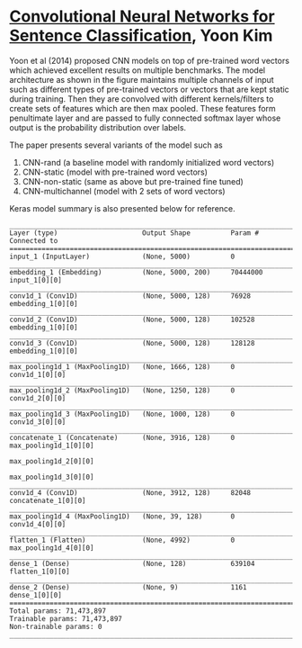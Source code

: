 # [Convolutional Neural Networks for Sentence Classification](https://arxiv.org/abs/1408.5882), Yoon Kim

Yoon et al (2014) proposed CNN models on top of pre-trained word vectors which achieved excellent results on multiple benchmarks. The model architecture as shown in the figure maintains multiple channels of input such as different types of pre-trained vectors or vectors that are kept static during training. Then they are convolved with different kernels/filters to create sets of features which are then max pooled. These features form penultimate layer and are passed to fully connected softmax layer whose output is the probability distribution over labels.

The paper presents several variants of the model such as

1. CNN-rand (a baseline model with randomly initialized word vectors)
2. CNN-static (model with pre-trained word vectors)
3. CNN-non-static (same as above but pre-trained fine tuned)
4. CNN-multichannel (model with 2 sets of word vectors)

Keras model summary is also presented below for reference.

```
____________________________________________________________________________________________________
Layer (type)                     Output Shape          Param #     Connected to
====================================================================================================
input_1 (InputLayer)             (None, 5000)          0
____________________________________________________________________________________________________
embedding_1 (Embedding)          (None, 5000, 200)     70444000    input_1[0][0]
____________________________________________________________________________________________________
conv1d_1 (Conv1D)                (None, 5000, 128)     76928       embedding_1[0][0]
____________________________________________________________________________________________________
conv1d_2 (Conv1D)                (None, 5000, 128)     102528      embedding_1[0][0]
____________________________________________________________________________________________________
conv1d_3 (Conv1D)                (None, 5000, 128)     128128      embedding_1[0][0]
____________________________________________________________________________________________________
max_pooling1d_1 (MaxPooling1D)   (None, 1666, 128)     0           conv1d_1[0][0]
____________________________________________________________________________________________________
max_pooling1d_2 (MaxPooling1D)   (None, 1250, 128)     0           conv1d_2[0][0]
____________________________________________________________________________________________________
max_pooling1d_3 (MaxPooling1D)   (None, 1000, 128)     0           conv1d_3[0][0]
____________________________________________________________________________________________________
concatenate_1 (Concatenate)      (None, 3916, 128)     0           max_pooling1d_1[0][0]
                                                                   max_pooling1d_2[0][0]
                                                                   max_pooling1d_3[0][0]
____________________________________________________________________________________________________
conv1d_4 (Conv1D)                (None, 3912, 128)     82048       concatenate_1[0][0]
____________________________________________________________________________________________________
max_pooling1d_4 (MaxPooling1D)   (None, 39, 128)       0           conv1d_4[0][0]
____________________________________________________________________________________________________
flatten_1 (Flatten)              (None, 4992)          0           max_pooling1d_4[0][0]
____________________________________________________________________________________________________
dense_1 (Dense)                  (None, 128)           639104      flatten_1[0][0]
____________________________________________________________________________________________________
dense_2 (Dense)                  (None, 9)             1161        dense_1[0][0]
====================================================================================================
Total params: 71,473,897
Trainable params: 71,473,897
Non-trainable params: 0
____________________________________________________________________________________________________
```
